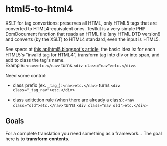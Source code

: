 html5-to-html4
==============
XSLT for tag convertions: preserves all HTML, only HTML5 tags that are converted to HTML4-equivalent ones. 
Testkit is a very simple PHP DomDocument function 
that reads an HTML file (any HTML DTD version!) and converts (by the XSLT) to HTML4 standard, even the input is HTML5.


See specs at [this apihtml5.blogspot's article](http://apihtml5.blogspot.com.br/2011/11/automatically-convert-html5-to-html4-if.html), the basic idea is: for each HTML5's "invalid tag for HTML4", transform tag into div or into span, and add to class the tag's name. 
<br/>Example: `<nav>etc.</nav>` turns `<div class="nav">etc.</div>`.

Need some control: 

* class prefix (ex. `_tag_`):  `<nav>etc.</nav>` turns `<div class="_tag_nav">etc.</div>`

* class aditiction rule (when there are already a class):  `<nav class="old">etc.</nav>` turns `<div class="nav old">etc.</div>`

## Goals ##
For a complete translation you need something as a framework... The goal here is to **transform contents**.